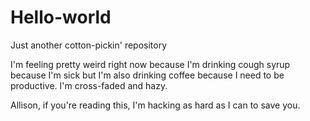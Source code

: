 # Hello-world
Just another cotton-pickin' repository

<p>I'm feeling pretty weird right now because I'm drinking cough syrup because I'm sick but I'm also drinking coffee because I need to be productive. I'm cross-faded and hazy.</p>

<p> Allison, if you're reading this, I'm hacking as hard as I can to save you. </p
